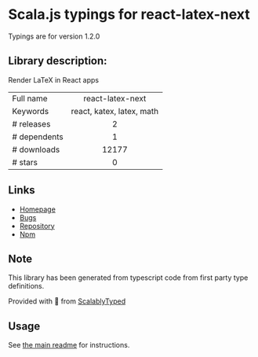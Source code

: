 
# Scala.js typings for react-latex-next

Typings are for version 1.2.0

## Library description:
Render LaTeX in React apps

|                    |                 |
| ------------------ | :-------------: |
| Full name          | react-latex-next |
| Keywords           | react, katex, latex, math |
| # releases         | 2 |
| # dependents       | 1 |
| # downloads        | 12177 |
| # stars            | 0 |

## Links
- [Homepage](https://github.com/harunurhan/react-latex-next#readme)
- [Bugs](https://github.com/harunurhan/react-latex-next/issues)
- [Repository](https://github.com/harunurhan/react-latex-next)
- [Npm](https://www.npmjs.com/package/react-latex-next)
    


## Note
This library has been generated from typescript code from first party type definitions.

Provided with :purple_heart: from [ScalablyTyped](https://github.com/oyvindberg/ScalablyTyped)

## Usage
See [the main readme](../../readme.md) for instructions.


